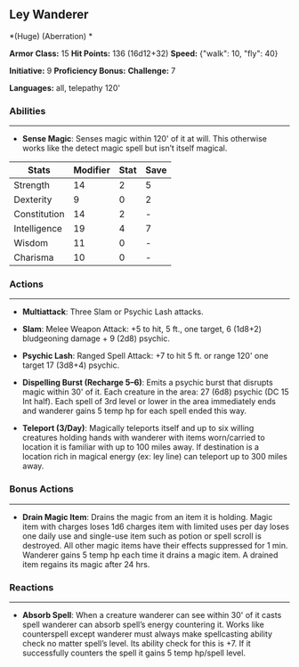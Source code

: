 ## Ley Wanderer
*(Huge) (Aberration) *

**Armor Class:** 15
**Hit Points:** 136 (16d12+32)
**Speed:** {"walk": 10, "fly": 40}

**Initiative:** 9
**Proficiency Bonus:**
**Challenge:** 7

**Languages:** all, telepathy 120'

### Abilities
 --- 
- **Sense Magic**: Senses magic within 120' of it at will. This otherwise works like the detect magic spell but isn’t itself magical.



| Stats | Modifier | Stat | Save
| ---- | ---- | ---- | ---- |
| Strength | 14 | 2 | 5 |
| Dexterity | 9 | 0 | 2 |
| Constitution | 14 | 2 | - |
| Intelligence | 19 | 4 | 7 |
| Wisdom | 11 | 0 | - |
| Charisma | 10 | 0 | - |

### Actions
 --- 
- **Multiattack**: Three Slam or Psychic Lash attacks.

- **Slam**: Melee Weapon Attack: +5 to hit, 5 ft., one target, 6 (1d8+2) bludgeoning damage + 9 (2d8) psychic.

- **Psychic Lash**: Ranged Spell Attack: +7 to hit 5 ft. or range 120' one target 17 (3d8+4) psychic.

- **Dispelling Burst (Recharge 5–6)**: Emits a psychic burst that disrupts magic within 30' of it. Each creature in the area: 27 (6d8) psychic (DC 15 Int half). Each spell of 3rd level or lower in the area immediately ends and wanderer gains 5 temp hp for each spell ended this way.

- **Teleport (3/Day)**: Magically teleports itself and up to six willing creatures holding hands with wanderer with items worn/carried to location it is familiar with up to 100 miles away. If destination is a location rich in magical energy (ex: ley line) can teleport up to 300 miles away.

### Bonus Actions
 --- 
- **Drain Magic Item**: Drains the magic from an item it is holding. Magic item with charges loses 1d6 charges item with limited uses per day loses one daily use and single-use item such as potion or spell scroll is destroyed. All other magic items have their effects suppressed for 1 min. Wanderer gains 5 temp hp each time it drains a magic item. A drained item regains its magic after 24 hrs.

### Reactions
 --- 
- **Absorb Spell**: When a creature wanderer can see within 30' of it casts spell wanderer can absorb spell’s energy countering it. Works like counterspell except wanderer must always make spellcasting ability check no matter spell’s level. Its ability check for this is +7. If it successfully counters the spell it gains 5 temp hp/spell level.

